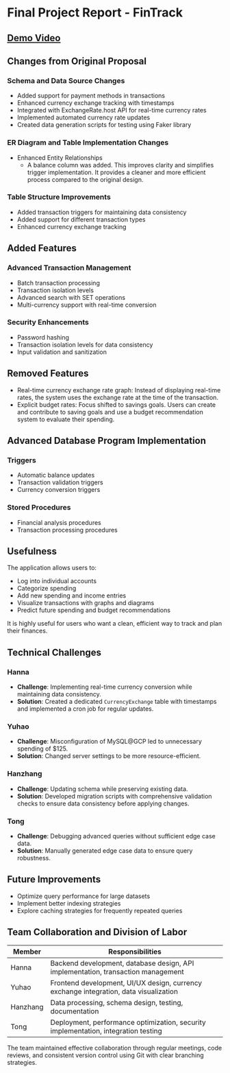 # Final Project Report - FinTrack


## [Demo Video](https://youtu.be/Vk1OCDoUbeY)


## Changes from Original Proposal



### Schema and Data Source Changes
- Added support for payment methods in transactions
- Enhanced currency exchange tracking with timestamps
- Integrated with ExchangeRate.host API for real-time currency rates
- Implemented automated currency rate updates
- Created data generation scripts for testing using Faker library

### ER Diagram and Table Implementation Changes
- Enhanced Entity Relationships
  - A balance column was added. This improves clarity and simplifies trigger implementation. It provides a cleaner and more efficient process compared to the original design.

### Table Structure Improvements
- Added transaction triggers for maintaining data consistency
- Added support for different transaction types
- Enhanced currency exchange tracking

## Added Features

### Advanced Transaction Management
- Batch transaction processing
- Transaction isolation levels
- Advanced search with SET operations
- Multi-currency support with real-time conversion

### Security Enhancements
- Password hashing
- Transaction isolation levels for data consistency
- Input validation and sanitization

## Removed Features
- Real-time currency exchange rate graph: Instead of displaying real-time rates, the system uses the exchange rate at the time of the transaction.
- Explicit budget rates: Focus shifted to savings goals. Users can create and contribute to saving goals and use a budget recommendation system to evaluate their spending.

## Advanced Database Program Implementation

### Triggers
- Automatic balance updates
- Transaction validation triggers
- Currency conversion triggers

### Stored Procedures
- Financial analysis procedures
- Transaction processing procedures

## Usefulness
The application allows users to:
- Log into individual accounts
- Categorize spending
- Add new spending and income entries
- Visualize transactions with graphs and diagrams
- Predict future spending and budget recommendations

It is highly useful for users who want a clean, efficient way to track and plan their finances.

## Technical Challenges

### Hanna
- **Challenge**: Implementing real-time currency conversion while maintaining data consistency.
- **Solution**: Created a dedicated `CurrencyExchange` table with timestamps and implemented a cron job for regular updates.

### Yuhao
- **Challenge**: Misconfiguration of MySQL@GCP led to unnecessary spending of $125.
- **Solution**: Changed server settings to be more resource-efficient.

### Hanzhang
- **Challenge**: Updating schema while preserving existing data.
- **Solution**: Developed migration scripts with comprehensive validation checks to ensure data consistency before applying changes.

### Tong
- **Challenge**: Debugging advanced queries without sufficient edge case data.
- **Solution**: Manually generated edge case data to ensure query robustness.

## Future Improvements
- Optimize query performance for large datasets
- Implement better indexing strategies
- Explore caching strategies for frequently repeated queries

## Team Collaboration and Division of Labor

| Member   | Responsibilities                                       |
|----------|---------------------------------------------------------|
| Hanna    | Backend development, database design, API implementation, transaction management |
| Yuhao    | Frontend development, UI/UX design, currency exchange integration, data visualization |
| Hanzhang | Data processing, schema design, testing, documentation   |
| Tong     | Deployment, performance optimization, security implementation, integration testing |

The team maintained effective collaboration through regular meetings, code reviews, and consistent version control using Git with clear branching strategies.

